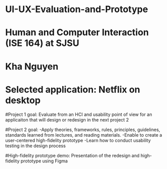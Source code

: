 # UI-UX-Evaluation-and-Prototype
# Human and Computer Interaction (ISE 164) at SJSU
# Kha Nguyen
# Selected application: Netflix on desktop


#Project 1 goal:
Evaluate from an HCI and usability point of view for an applicaiton that will design or redesign in the next project 2

#Project 2 goal: 
-Apply theories, frameworks, rules, principles, guidelines, standards learned from lectures, and reading materials.
-Enable to create a user-centered high-fidelity prototype
-Learn how to conduct usability testing in the design process

#High-fidelity prototype demo:
Presentation of the redesign and high-fidelity prototype using Figma 
